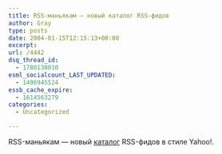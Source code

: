 ```yaml
---
title: RSS-маньякам — новый каталог RSS-фидов
author: Gray
type: posts
date: 2004-01-15T12:15:13+00:00
excerpt:
url: /4442
dsq_thread_id:
  - 1780138010
esml_socialcount_LAST_UPDATED:
  - 1496945524
essb_cache_expire:
  - 1614563279
categories:
  - Uncategorized

---
```








RSS-маньякам &#8212; новый <a href="http://www.2rss.com/" target="_blank">каталог</a> RSS-фидов в стиле Yahoo!.